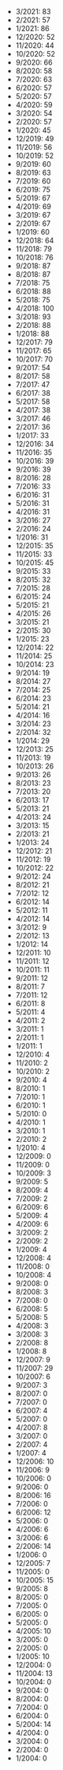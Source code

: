 *  3/2021: 83
*  2/2021: 57
*  1/2021: 86
*  12/2020: 52
*  11/2020: 44
*  10/2020: 52
*  9/2020: 66
*  8/2020: 58
*  7/2020: 63
*  6/2020: 57
*  5/2020: 57
*  4/2020: 59
*  3/2020: 54
*  2/2020: 57
*  1/2020: 45
*  12/2019: 49
*  11/2019: 56
*  10/2019: 52
*  9/2019: 60
*  8/2019: 63
*  7/2019: 60
*  6/2019: 75
*  5/2019: 67
*  4/2019: 69
*  3/2019: 67
*  2/2019: 67
*  1/2019: 60
*  12/2018: 64
*  11/2018: 79
*  10/2018: 76
*  9/2018: 87
*  8/2018: 87
*  7/2018: 75
*  6/2018: 88
*  5/2018: 75
*  4/2018: 100
*  3/2018: 93
*  2/2018: 88
*  1/2018: 88
*  12/2017: 79
*  11/2017: 65
*  10/2017: 70
*  9/2017: 54
*  8/2017: 58
*  7/2017: 47
*  6/2017: 38
*  5/2017: 58
*  4/2017: 38
*  3/2017: 46
*  2/2017: 36
*  1/2017: 33
*  12/2016: 34
*  11/2016: 35
*  10/2016: 39
*  9/2016: 39
*  8/2016: 28
*  7/2016: 33
*  6/2016: 31
*  5/2016: 31
*  4/2016: 31
*  3/2016: 27
*  2/2016: 24
*  1/2016: 31
*  12/2015: 35
*  11/2015: 33
*  10/2015: 45
*  9/2015: 33
*  8/2015: 32
*  7/2015: 28
*  6/2015: 24
*  5/2015: 21
*  4/2015: 26
*  3/2015: 21
*  2/2015: 30
*  1/2015: 23
*  12/2014: 22
*  11/2014: 25
*  10/2014: 23
*  9/2014: 19
*  8/2014: 27
*  7/2014: 25
*  6/2014: 23
*  5/2014: 21
*  4/2014: 16
*  3/2014: 23
*  2/2014: 32
*  1/2014: 29
*  12/2013: 25
*  11/2013: 19
*  10/2013: 26
*  9/2013: 26
*  8/2013: 23
*  7/2013: 20
*  6/2013: 17
*  5/2013: 21
*  4/2013: 24
*  3/2013: 15
*  2/2013: 21
*  1/2013: 24
*  12/2012: 21
*  11/2012: 19
*  10/2012: 22
*  9/2012: 24
*  8/2012: 21
*  7/2012: 12
*  6/2012: 14
*  5/2012: 11
*  4/2012: 14
*  3/2012: 9
*  2/2012: 13
*  1/2012: 14
*  12/2011: 10
*  11/2011: 12
*  10/2011: 11
*  9/2011: 12
*  8/2011: 7
*  7/2011: 12
*  6/2011: 8
*  5/2011: 4
*  4/2011: 2
*  3/2011: 1
*  2/2011: 1
*  1/2011: 1
*  12/2010: 4
*  11/2010: 2
*  10/2010: 2
*  9/2010: 4
*  8/2010: 1
*  7/2010: 1
*  6/2010: 1
*  5/2010: 0
*  4/2010: 1
*  3/2010: 1
*  2/2010: 2
*  1/2010: 4
*  12/2009: 0
*  11/2009: 0
*  10/2009: 3
*  9/2009: 5
*  8/2009: 4
*  7/2009: 2
*  6/2009: 6
*  5/2009: 4
*  4/2009: 6
*  3/2009: 2
*  2/2009: 2
*  1/2009: 4
*  12/2008: 4
*  11/2008: 0
*  10/2008: 4
*  9/2008: 0
*  8/2008: 3
*  7/2008: 0
*  6/2008: 5
*  5/2008: 5
*  4/2008: 3
*  3/2008: 3
*  2/2008: 8
*  1/2008: 8
*  12/2007: 9
*  11/2007: 29
*  10/2007: 6
*  9/2007: 3
*  8/2007: 0
*  7/2007: 0
*  6/2007: 4
*  5/2007: 0
*  4/2007: 8
*  3/2007: 0
*  2/2007: 4
*  1/2007: 4
*  12/2006: 10
*  11/2006: 9
*  10/2006: 0
*  9/2006: 0
*  8/2006: 16
*  7/2006: 0
*  6/2006: 12
*  5/2006: 0
*  4/2006: 6
*  3/2006: 6
*  2/2006: 14
*  1/2006: 0
*  12/2005: 7
*  11/2005: 0
*  10/2005: 15
*  9/2005: 8
*  8/2005: 0
*  7/2005: 0
*  6/2005: 0
*  5/2005: 0
*  4/2005: 10
*  3/2005: 0
*  2/2005: 0
*  1/2005: 10
*  12/2004: 0
*  11/2004: 13
*  10/2004: 0
*  9/2004: 0
*  8/2004: 0
*  7/2004: 0
*  6/2004: 0
*  5/2004: 14
*  4/2004: 0
*  3/2004: 0
*  2/2004: 0
*  1/2004: 0